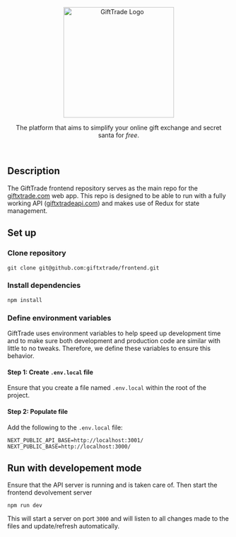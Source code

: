 <p align="center">
    <a href="http://giftxtrade.com/" target="blank">
        <!-- <img src="https://giftxtrade.com/logos/logo_profile_rounded.svg" width='50' alt="GiftTrade Logo" /> -->
        <img src="https://giftxtrade.com/logos/logotype_rounded_color.svg" width='250' alt="GiftTrade Logo" />
    </a>
</p>

<p align="center">
    The platform that aims to simplify your online gift exchange and secret santa for <i>free</i>.
</p>

<br />

## Description
The GiftTrade frontend repository serves as the main repo for the [giftxtrade.com](https://giftxtrade.com) web app. This repo is designed to be able to run with a fully working API ([giftxtradeapi.com](https://giftxtradeapi.com)) and makes use of Redux for state management.


## Set up

### Clone repository
```
git clone git@github.com:giftxtrade/frontend.git
```

### Install dependencies
```
npm install
```

### Define environment variables
GiftTrade uses environment variables to help speed up development time and to make sure both development and production code are similar with little to no tweaks. Therefore, we define these variables to ensure this behavior.

#### Step 1: Create `.env.local` file
Ensure that you create a file named `.env.local` within the root of the project.

#### Step 2: Populate file
Add the following to the `.env.local` file:
```
NEXT_PUBLIC_API_BASE=http://localhost:3001/
NEXT_PUBLIC_BASE=http://localhost:3000/
```


## Run with developement mode
Ensure that the API server is running and is taken care of. Then start the frontend devolvement server
```
npm run dev
```
This will start a server on port `3000` and will listen to all changes made to the files and update/refresh automatically.